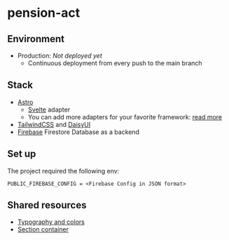 # pension-act

## Environment

- Production: *Not deployed yet*
  - Continuous deployment from every push to the main branch

## Stack

- [Astro](https://docs.astro.build)
  - [Svelte](https://svelte.dev/docs/introduction) adapter
  - You can add more adapters for your favorite framework: [read more](https://docs.astro.build/en/core-concepts/framework-components/)
- [TailwindCSS](https://tailwindcss.com/docs) and [DaisyUI](https://daisyui.com/components/)
- [Firebase](https://console.firebase.google.com) Firestore Database as a backend
 
## Set up

The project required the following env:

```env
PUBLIC_FIREBASE_CONFIG = <Firebase Config in JSON format>
```

## Shared resources

- [Typography and colors](https://github.com/wevisdemo/conforall/issues/9)
- [Section container](https://github.com/wevisdemo/conforall/issues/10)
